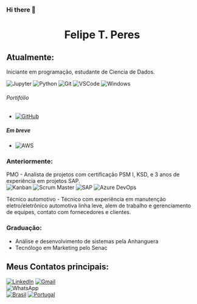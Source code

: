### Hi there 👋
<h1 align="center">Felipe T. Peres</h1>

## Atualmente: 
Iniciante em programação, estudante de Ciencia de Dados.


![Jupyter](https://img.shields.io/badge/Jupyter-gray?style=flat-squareflat-square&logo=Jupyter)
![Python](https://img.shields.io/badge/-Python-gray?style=flat-squareflat-square&logo=Python)
![Git](https://img.shields.io/badge/-Git-gray?style=flat-squareflat-square&logo=Git)
![VSCode](https://img.shields.io/badge/-VSCode-gray?style=flat-squareflat-square&logo=visualstudiocode&logoColor=blue)
![Windows](https://img.shields.io/badge/-Windows-gray?style=flat-squareflat-square&logo=windows&logoColor=)
###### Portifólio
- [![GitHub](https://img.shields.io/badge/-GitHub-gray?style=flat-squareflat-square&logo=GitHub)](https://github.com/felipe-t-peres)

##### Em breve<br>
- ![AWS](https://img.shields.io/badge/-AWS-gray?style=flat-squareflat-square&logo=amazon-aws)

### Anteriormente: 
PMO - Analista de projetos com certificação PSM I, KSD, e 3 anos de experiência em projetos SAP.
<br>
![Kanban](https://img.shields.io/badge/-Kanban-gray?style=flat-squareflat-square&logo=kanban)
![Scrum Master](https://img.shields.io/badge/Scrum%20Master-gray?-style=for-the-badge)
![SAP](https://img.shields.io/badge/-SAP-gray?style=flat-squareflat-square&logo=sap)
![Azure DevOps](https://img.shields.io/badge/Azure%20DevOps-gray?style=flat-squareflat-square&logo=azure-devops)
</br>


Técnico automotivo - Técnico com experiência em manutenção eletro/eletrônico automotiva linha leve, alem de trabalho e gerenciamento de equipes, contato com fornecedores e clientes.

### Graduação:

- Análise e desenvolvimento de sistemas pela Anhanguera
- Tecnólogo em Marketing pelo Senac


## Meus Contatos principais:
 

<div>

[![LinkedIn](https://img.shields.io/badge/Felipe_Tomatis_Peres-0077B5?-style=for-the-badge&logo=linkedin&logoColor=white)](https://www.linkedin.com/in/felipe-tomatis-peres/) 
[![Gmail](https://img.shields.io/badge/felipe.tomatis@gmail.com-white?-style=for-the-badge&logo=gmail&color=white&labelWidth=2)](felipe.tomatis@gmail.com)<br>
![WhatsApp](https://img.shields.io/badge/WhatsApp-25D366?-style=for-the-badge&logo=whatsapp&logoColor=white)<br>
[![Brasil](https://img.shields.io/badge/🇧🇷-0052B4?-style=for-the-badge)](+55(51)981180021)
[![Portugal](https://img.shields.io/badge/🇵🇹-008000?-style=for-the-badge)]((+351)964622466)

</div>
<!--
**felipe-t-peres/felipe-t-peres** is a ✨ _special_ ✨ repository because its `README.md` (this file) appears on your GitHub profile.

Here are some ideas to get you started:

- 🔭 I’m currently working on ...
- 🌱 I’m currently learning ...
- 👯 I’m looking to collaborate on ...
- 🤔 I’m looking for help with ...
- 💬 Ask me about ...
- 📫 How to reach me: ...
- 😄 Pronouns: ...
- ⚡ Fun fact: ...
-->
